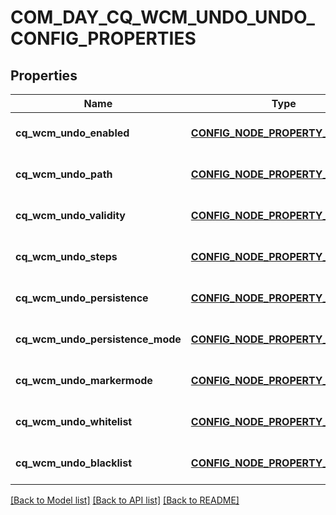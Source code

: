 # COM_DAY_CQ_WCM_UNDO_UNDO_CONFIG_PROPERTIES

## Properties
Name | Type | Description | Notes
------------ | ------------- | ------------- | -------------
**cq_wcm_undo_enabled** | [**CONFIG_NODE_PROPERTY_BOOLEAN**](configNodePropertyBoolean.md) |  | [optional] [default to null]
**cq_wcm_undo_path** | [**CONFIG_NODE_PROPERTY_STRING**](configNodePropertyString.md) |  | [optional] [default to null]
**cq_wcm_undo_validity** | [**CONFIG_NODE_PROPERTY_INTEGER**](configNodePropertyInteger.md) |  | [optional] [default to null]
**cq_wcm_undo_steps** | [**CONFIG_NODE_PROPERTY_INTEGER**](configNodePropertyInteger.md) |  | [optional] [default to null]
**cq_wcm_undo_persistence** | [**CONFIG_NODE_PROPERTY_STRING**](configNodePropertyString.md) |  | [optional] [default to null]
**cq_wcm_undo_persistence_mode** | [**CONFIG_NODE_PROPERTY_BOOLEAN**](configNodePropertyBoolean.md) |  | [optional] [default to null]
**cq_wcm_undo_markermode** | [**CONFIG_NODE_PROPERTY_STRING**](configNodePropertyString.md) |  | [optional] [default to null]
**cq_wcm_undo_whitelist** | [**CONFIG_NODE_PROPERTY_ARRAY**](configNodePropertyArray.md) |  | [optional] [default to null]
**cq_wcm_undo_blacklist** | [**CONFIG_NODE_PROPERTY_ARRAY**](configNodePropertyArray.md) |  | [optional] [default to null]

[[Back to Model list]](../README.md#documentation-for-models) [[Back to API list]](../README.md#documentation-for-api-endpoints) [[Back to README]](../README.md)


